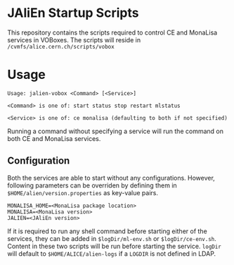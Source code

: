 # JAliEn Startup Scripts

This repository contains the scripts required to control CE and MonaLisa services in VOBoxes. The scripts will reside in `/cvmfs/alice.cern.ch/scripts/vobox`

# Usage
``` 
Usage: jalien-vobox <Command> [<Service>]

<Command> is one of: start status stop restart mlstatus

<Service> is one of: ce monalisa (defaulting to both if not specified)
```

Running a command without specifying a service will run the command on both CE and MonaLisa services.

## Configuration
Both the services are able to start without any configurations. However, following parameters can be overriden by defining them in `$HOME/alien/version.properties` as key-value pairs.
```
MONALISA_HOME=<MonaLisa package location>
MONALISA=<MonaLisa version>
JALIEN=<JAliEn version>
```
If it is required to run any shell command before starting either of the services, they can be added in `$logDir/ml-env.sh` or `$logDir/ce-env.sh`. Content in these two scripts will be run before starting the service. `logDir` will default to `$HOME/ALICE/alien-logs` if a `LOGDIR` is not defined in LDAP. 
